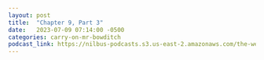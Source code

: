 ```yaml
---
layout: post
title:  "Chapter 9, Part 3"
date:   2023-07-09 07:14:00 -0500
categories: carry-on-mr-bowditch
podcast_link: https://nilbus-podcasts.s3.us-east-2.amazonaws.com/the-well-trained-mind/Carry%20On,%20Mr.%20Bowditch/Chapter%209,%20Part%203.mp3
---
```

